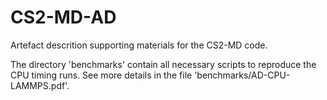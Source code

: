 # CS2-MD-AD
Artefact descrition supporting materials for the CS2-MD code.

The directory 'benchmarks' contain all necessary scripts to reproduce
the CPU timing runs. See more details in the file
'benchmarks/AD-CPU-LAMMPS.pdf'.

